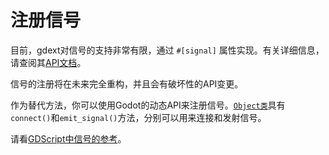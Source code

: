 <!--
  ~ Copyright (c) godot-rust; Bromeon and contributors.
  ~ This Source Code Form is subject to the terms of the Mozilla Public
  ~ License, v. 2.0. If a copy of the MPL was not distributed with this
  ~ file, You can obtain one at https://mozilla.org/MPL/2.0/.
-->

# 注册信号

目前，gdext对信号的支持非常有限，通过 `#[signal]` 属性实现。有关详细信息，请查阅其[API文档][api-signal]。

信号的注册将在未来完全重构，并且会有破坏性的API变更。

作为替代方法，你可以使用Godot的动态API来注册信号。[`Object类`][api-object]具有`connect()`和`emit_signal()`方法，分别可以用来连接和发射信号。

请看[GDScript中信号的参考][godot-gdscript-signals]。


[api-object]: https://godot-rust.github.io/docs/gdext/master/godot/classes/struct.Object.html
[api-signal]: https://godot-rust.github.io/docs/gdext/master/godot/register/derive.GodotClass.html#signals
[godot-gdscript-signals]: https://docs.godotengine.org/en/stable/tutorials/scripting/gdscript/gdscript_basics.html#signals
